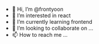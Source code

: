 - 👋 Hi, I’m @frontyoon
- 👀 I’m interested in react
- 🌱 I’m currently learning frontend
- 💞️ I’m looking to collaborate on ...
- 📫 How to reach me ...

<!---
frontyoon/frontyoon is a ✨ special ✨ repository because its `README.md` (this file) appears on your GitHub profile.
You can click the Preview link to take a look at your changes.
--->
